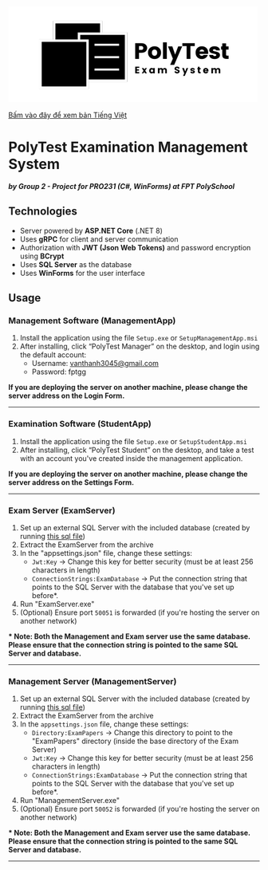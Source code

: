 <img src="resources/Images/PolyTest Logo Full Horizontal 500x192.png"/>

[Bấm vào đây để xem bản Tiếng Việt](README_VN.md)

PolyTest Examination Management System
=====================================================
***by Group 2 - Project for PRO231 (C#, WinForms) at FPT PolySchool***
## Technologies
- Server powered by **ASP.NET Core** (.NET 8)
- Uses **gRPC** for client and server communication
- Authorization with **JWT (Json Web Tokens)** and password encryption using **BCrypt**
- Uses **SQL Server** as the database
- Uses **WinForms** for the user interface

## Usage

### Management Software (ManagementApp)
1. Install the application using the file ```Setup.exe``` or ```SetupManagementApp.msi```
2. After installing, click “PolyTest Manager” on the desktop, and login using the default account:
	- Username: vanthanh3045@gmail.com
	- Password: fptgg

<b>If you are deploying the server on another machine, please change the server address on the Login Form.</b>

---

### Examination Software (StudentApp)
1. Install the application using the file ```Setup.exe``` or ```SetupStudentApp.msi```
2. After installing, click “PolyTest Student” on the desktop, and take a test with an account you've created inside the management application.

<b>If you are deploying the server on another machine, please change the server address on the Settings Form.</b>

---

### Exam Server (ExamServer)
1. Set up an external SQL Server with the included database (created by running [this sql file](resources/PolyTest_Database_8-4-2025.sql))
2. Extract the ExamServer from the archive
3. In the "appsettings.json" file, change these settings:
	- ```Jwt:Key``` -> Change this key for better security (must be at least 256 characters in length)
	- ```ConnectionStrings:ExamDatabase``` -> Put the connection string that points to the SQL Server with the database that you've set up before*.
4. Run "ExamServer.exe"
5. (Optional) Ensure port ```50051``` is forwarded (if you're hosting the server on another network)

<b>* Note: Both the Management and Exam server use the same database. Please ensure that the connection string is pointed to the same SQL Server and database.</b>

---

### Management Server (ManagementServer)
1. Set up an external SQL Server with the included database (created by running [this sql file](resources/PolyTest_Database_8-4-2025.sql))
2. Extract the ExamServer from the archive
3. In the ```appsettings.json``` file, change these settings:
	- ```Directory:ExamPapers``` -> Change this directory to point to the "ExamPapers" directory (inside the base directory of the Exam Server)
	- ```Jwt:Key``` -> Change this key for better security (must be at least 256 characters in length)
	- ```ConnectionStrings:ExamDatabase``` -> Put the connection string that points to the SQL Server with the database that you've set up before*.
4. Run "ManagementServer.exe"
5. (Optional) Ensure port ```50052``` is forwarded (if you're hosting the server on another network)

<b>* Note: Both the Management and Exam server use the same database. Please ensure that the connection string is pointed to the same SQL Server and database.</b>

---
